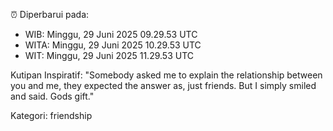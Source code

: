 ⏰ Diperbarui pada:
- WIB: Minggu, 29 Juni 2025 09.29.53 UTC
- WITA: Minggu, 29 Juni 2025 10.29.53 UTC
- WIT: Minggu, 29 Juni 2025 11.29.53 UTC

Kutipan Inspiratif:
"Somebody asked me to explain the relationship between you and me, they expected the answer as, just friends. But I simply smiled and said. Gods gift."


Kategori: friendship

